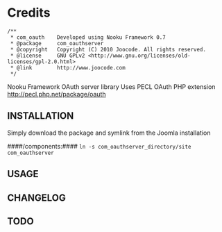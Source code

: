 Credits
========
	/**
	 * com_oauth	Developed using Nooku Framework 0.7  
	 * @package		com_oauthserver
	 * @copyright	Copyright (C) 2010 Joocode. All rights reserved.
	 * @license		GNU GPLv2 <http://www.gnu.org/licenses/old-licenses/gpl-2.0.html>
	 * @link        http://www.joocode.com
	 */

Nooku Framework OAuth server library
Uses PECL OAuth PHP extension http://pecl.php.net/package/oauth

INSTALLATION
------------

Simply download the package and symlink from the Joomla installation

####/components:####
	`ln -s com_oauthserver_directory/site com_oauthserver`
 
USAGE
-----

CHANGELOG
---------

TODO
----